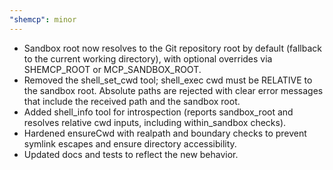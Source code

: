 ```yaml
---
"shemcp": minor
---
```


- Sandbox root now resolves to the Git repository root by default (fallback to the current working directory), with optional overrides via SHEMCP_ROOT or MCP_SANDBOX_ROOT.
- Removed the shell_set_cwd tool; shell_exec cwd must be RELATIVE to the sandbox root. Absolute paths are rejected with clear error messages that include the received path and the sandbox root.
- Added shell_info tool for introspection (reports sandbox_root and resolves relative cwd inputs, including within_sandbox checks).
- Hardened ensureCwd with realpath and boundary checks to prevent symlink escapes and ensure directory accessibility.
- Updated docs and tests to reflect the new behavior.
